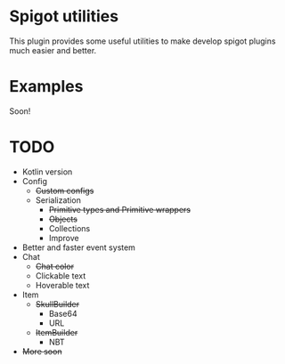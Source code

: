 # Spigot utilities

This plugin provides some useful utilities to make develop spigot plugins much easier and better.

# Examples
Soon!

# TODO
* Kotlin version
* Config
  * ~~Custom configs~~
  * Serialization
    * ~~Primitive types and Primitive wrappers~~
    * ~~Objects~~
    * Collections
    * Improve
* Better and faster event system
* Chat
  * ~~Chat color~~
  * Clickable text
  * Hoverable text
* Item
  * ~~SkullBuilder~~
    * Base64
    * URL
  * ~~ItemBuilder~~
    *  NBT
* ~~More soon~~
